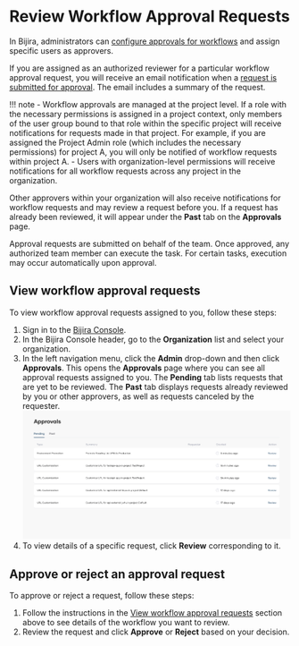 # Review Workflow Approval Requests

In Bijira, administrators can [configure approvals for workflows](./configure-workflow-approvals.md) and assign specific users as approvers.

If you are assigned as an authorized reviewer for a particular workflow approval request, you will receive an email notification when a [request is submitted for approval](./submit-workflow-requests.md). The email includes a summary of the request.

!!! note
     - Workflow approvals are managed at the project level. If a role with the necessary permissions is assigned in a project context, only members of the user group bound to that role within the specific project will receive notifications for requests made in that project. For example, if you are assigned the Project Admin role (which includes the necessary permissions) for project A, you will only be notified of workflow requests within project A.
     - Users with organization-level permissions will receive notifications for all workflow requests across any project in the organization.

Other approvers within your organization will also receive notifications for workflow requests and may review a request before you. If a request has already been reviewed, it will appear under the **Past** tab on the **Approvals** page.

Approval requests are submitted on behalf of the team. Once approved, any authorized team member can execute the task. For certain tasks, execution may occur automatically upon approval.

## View workflow approval requests

To view workflow approval requests assigned to you, follow these steps:

1. Sign in to the [Bijira Console](https://console.bijira.dev/).
2. In the Bijira Console header, go to the **Organization** list and select your organization.
3. In the left navigation menu, click the **Admin** drop-down and then click **Approvals**. This opens the **Approvals** page where you can see all approval requests assigned to you. The **Pending** tab lists requests that are yet to be reviewed. The **Past** tab displays requests already reviewed by you or other approvers, as well as requests canceled by the requester.
![Pending Requests](../assets/img/workflows/pending-requests.png)
4. To view details of a specific request, click **Review** corresponding to it.

## Approve or reject an approval request

To approve or reject a request, follow these steps:

1. Follow the instructions in the [View workflow approval requests](#view-workflow-approval-requests) section above to see details of the workflow you want to review.
2. Review the request and click **Approve** or **Reject** based on your decision.

